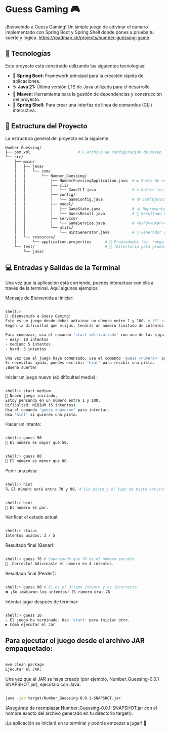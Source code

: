 # Guess Gaming 🎮

¡Bienvenido a Guess Gaming! Un simple juego de adivinar el número implementado con Spring Boot y Spring Shell donde pones a prueba tu suerte y lógica.
https://roadmap.sh/projects/number-guessing-game

## 🚀 Tecnologías

Este proyecto está construido utilizando las siguientes tecnologías:

* 🍃 **Spring Boot:** Framework principal para la creación rápida de aplicaciones.
* ☕ **Java 21:** Última versión LTS de Java utilizada para el desarrollo.
* 🧱 **Maven:** Herramienta para la gestión de dependencias y construcción del proyecto.
* 🐚 **Spring Shell:** Para crear una interfaz de línea de comandos (CLI) interactiva.

## 📂 Estructura del Proyecto

La estructura general del proyecto es la siguiente:

```bash
Number_Guessing/
├── pom.xml                     # 📄 Archivo de configuración de Maven
└── src/
    ├── main/
    │   ├── java/
    │   │   └── com/
    │   │       └── Number_Guessing/
    │   │           ├── NumberGuessingApplication.java  # ▶️ Punto de entrada de la aplicación
    │   │           ├── cli/
    │   │           │   └── GameCLI.java                # ⌨️ Define los comandos de la consola
    │   │           ├── config/
    │   │           │   └── GameConfig.java             # ⚙️ Configuración del rango de números
    │   │           ├── model/
    │   │           │   ├── GameState.java              # 📊 Representa el estado actual del juego (número secreto, intentos, etc.)
    │   │           │   └── GuessResult.java            # 🎯 Resultado de un intento (alto, bajo, correcto)
    │   │           ├── service/
    │   │           │   └── GameService.java            # <0xF0><0x9F><0xA7><0xAD> Lógica central del juego (procesar intentos)
    │   │           └── utils/
    │   │               └── HintGenerator.java          # 🤔 Generador de pistas aleatorias
    │   └── resources/
    │       └── application.properties      # 🔧 Propiedades (ej: rango de números)
    └── test/                               # 🧪 (Directorio para pruebas unitarias)
        └── java/
```

## 💻 Entradas y Salidas de la Terminal
Una vez que la aplicación está corriendo, puedes interactuar con ella a través de la terminal. Aquí algunos ejemplos:

Mensaje de Bienvenida al iniciar:

```Bash

shell:>
🎉 ¡Bienvenido a Guess Gaming!
Este es un juego donde debes adivinar un número entre 1 y 100. # (El rango puede cambiar)
Según la dificultad que elijas, tendrás un número limitado de intentos para adivinar el número correcto.

Para comenzar, usa el comando 'start <dificultad>' con una de las siguientes opciones:
- easy: 10 intentos
- medium: 5 intentos
- hard: 3 intentos

Una vez que el juego haya comenzado, usa el comando 'guess <número>' para intentar adivinar el número.
Si necesitas ayuda, puedes escribir 'hint' para recibir una pista.
¡Buena suerte!
```
Iniciar un juego nuevo (ej: dificultad media):

```Bash

shell:> start medium
🎉 Nuevo juego iniciado.
Estoy pensando en un número entre 1 y 100.
Dificultad: MEDIUM (5 intentos).
Usa el comando 'guess <número>' para intentar.
Usa 'hint' si quieres una pista.
```
Hacer un intento:

```Bash

shell:> guess 50
🔼 El número es mayor que 50.
```
```Bash

shell:> guess 80
🔽 El número es menor que 80.
```
Pedir una pista:

```Bash

shell:> hint
🔍 El número está entre 70 y 90. # (La pista y el tipo de pista varían)
```


```Bash

shell:> hint
🔢 El número es par.

```
Verificar el estado actual:

```Bash

shell:> status
Intentos usados: 3 / 5

```
Resultado final (Ganar):

```Bash

shell:> guess 76 # Suponiendo que 76 es el número secreto
🎉 ¡Correcto! Adivinaste el número en 4 intentos.

```
Resultado final (Perder):

```Bash

shell:> guess 90 # Si es el último intento y es incorrecto
❌ ¡Se acabaron los intentos! El número era: 76

```
Intentar jugar después de terminar:

```Bash

shell:> guess 10
⚠️ El juego ha terminado. Usa 'start' para iniciar otro.
▶️ Cómo ejecutar el Jar
```
## Para ejecutar el juego desde el archivo JAR empaquetado:

```Bash

mvn clean package
Ejecutar el JAR:
```
Una vez que el JAR se haya creado (por ejemplo, Number_Guessing-0.0.1-SNAPSHOT.jar), ejecútalo con Java:

```Bash

java -jar target/Number_Guessing-0.0.1-SNAPSHOT.jar
```
(Asegúrate de reemplazar Number_Guessing-0.0.1-SNAPSHOT.jar con el nombre exacto del archivo generado en tu directorio target/).

¡La aplicación se iniciará en tu terminal y podrás empezar a jugar! 🎉

